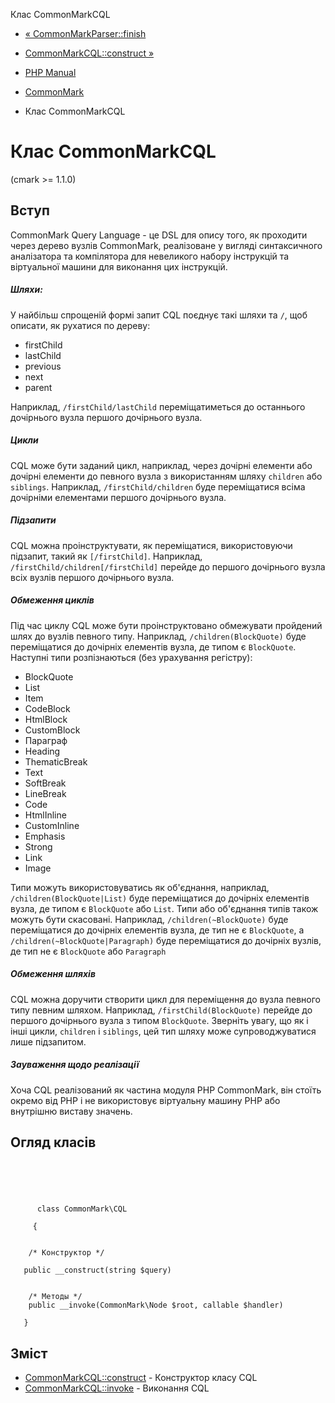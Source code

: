 Клас CommonMarkCQL

-   [« CommonMarkParser::finish](commonmark-parser.finish.html)
    
-   [CommonMarkCQL::construct »](commonmark-cql.construct.html)
    
-   [PHP Manual](index.md)
    
-   [CommonMark](book.cmark.md)
    
-   Клас CommonMarkCQL
    

# Клас CommonMarkCQL

(cmark >= 1.1.0)

## Вступ

CommonMark Query Language - це DSL для опису того, як проходити через дерево вузлів CommonMark, реалізоване у вигляді синтаксичного аналізатора та компілятора для невеликого набору інструкцій та віртуальної машини для виконання цих інструкцій.

##### Шляхи:

У найбільш спрощеній формі запит CQL поєднує такі шляхи та `/`, щоб описати, як рухатися по дереву:

-   firstChild
-   lastChild
-   previous
-   next
-   parent

Наприклад, `/firstChild/lastChild` переміщатиметься до останнього дочірнього вузла першого дочірнього вузла.

##### Цикли

CQL може бути заданий цикл, наприклад, через дочірні елементи або дочірні елементи до певного вузла з використанням шляху `children` або `siblings`. Наприклад, `/firstChild/children` буде переміщатися всіма дочірніми елементами першого дочірнього вузла.

##### Підзапити

CQL можна проінструктувати, як переміщатися, використовуючи підзапит, такий як `[/firstChild]`. Наприклад, `/firstChild/children[/firstChild]` перейде до першого дочірнього вузла всіх вузлів першого дочірнього вузла.

##### Обмеження циклів

Під час циклу CQL може бути проінструктовано обмежувати пройдений шлях до вузлів певного типу. Наприклад, `/children(BlockQuote)` буде переміщатися до дочірніх елементів вузла, де типом є `BlockQuote`. Наступні типи розпізнаються (без урахування регістру):

-   BlockQuote
-   List
-   Item
-   CodeBlock
-   HtmlBlock
-   CustomBlock
-   Параграф
-   Heading
-   ThematicBreak
-   Text
-   SoftBreak
-   LineBreak
-   Code
-   HtmlInline
-   CustomInline
-   Emphasis
-   Strong
-   Link
-   Image

Типи можуть використовуватись як об'єднання, наприклад, `/children(BlockQuote|List)` буде переміщатися до дочірніх елементів вузла, де типом є `BlockQuote` або `List`. Типи або об'єднання типів також можуть бути скасовані. Наприклад, `/children(~BlockQuote)` буде переміщатися до дочірніх елементів вузла, де тип не є `BlockQuote`, а `/children(~BlockQuote|Paragraph)` буде переміщатися до дочірніх вузлів, де тип не є `BlockQuote` або `Paragraph`

##### Обмеження шляхів

CQL можна доручити створити цикл для переміщення до вузла певного типу певним шляхом. Наприклад, `/firstChild(BlockQuote)` перейде до першого дочірнього вузла з типом `BlockQuote`. Зверніть увагу, що як і інші цикли, `children` і `siblings`, цей тип шляху може супроводжуватися лише підзапитом.

##### Зауваження щодо реалізації

Хоча CQL реалізований як частина модуля PHP CommonMark, він стоїть окремо від PHP і не використовує віртуальну машину PHP або внутрішню виставу значень.

## Огляд класів

```classsynopsis


    
    
     
      class CommonMark\CQL
     
     {
    

    /* Конструктор */
    
   public __construct(string $query)


    /* Методы */
    public __invoke(CommonMark\Node $root, callable $handler)

   }
```

## Зміст

-   [CommonMarkCQL::construct](commonmark-cql.construct.html) - Конструктор класу CQL
-   [CommonMarkCQL::invoke](commonmark-cql.invoke.html) - Виконання CQL